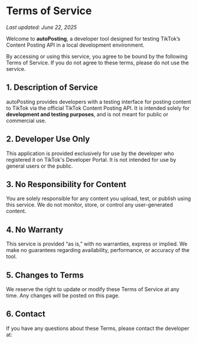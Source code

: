 # Terms of Service

_Last updated: June 22, 2025_

Welcome to **autoPosting**, a developer tool designed for testing TikTok’s Content Posting API in a local development environment.

By accessing or using this service, you agree to be bound by the following Terms of Service. If you do not agree to these terms, please do not use the service.

## 1. Description of Service

autoPosting provides developers with a testing interface for posting content to TikTok via the official TikTok Content Posting API. It is intended solely for **development and testing purposes**, and is not meant for public or commercial use.

## 2. Developer Use Only

This application is provided exclusively for use by the developer who registered it on TikTok's Developer Portal. It is not intended for use by general users or the public.

## 3. No Responsibility for Content

You are solely responsible for any content you upload, test, or publish using this service. We do not monitor, store, or control any user-generated content.

## 4. No Warranty

This service is provided “as is,” with no warranties, express or implied. We make no guarantees regarding availability, performance, or accuracy of the tool.

## 5. Changes to Terms

We reserve the right to update or modify these Terms of Service at any time. Any changes will be posted on this page.

## 6. Contact

If you have any questions about these Terms, please contact the developer at:

